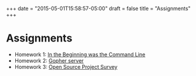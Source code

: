 +++
date = "2015-05-01T15:58:57-05:00"
draft = false
title = "Assignments"
+++

# Assignments

* Homework 1: [In the Beginning was the Command Line](/assignments/homework1/)
* Homework 2: [Gopher server](/assignments/homework2/)
* Homework 3: [Open Source Project Survey](/assignments/homework3/)